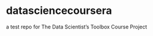 datasciencecoursera
===================

a test repo for The Data Scientist’s Toolbox Course Project
